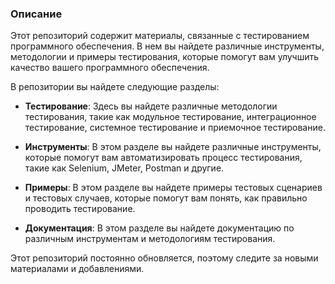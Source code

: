 ### Описание
Этот репозиторий содержит материалы, связанные с тестированием программного обеспечения. В нем вы найдете различные инструменты, методологии и примеры тестирования, которые помогут вам улучшить качество вашего программного обеспечения.

В репозитории вы найдете следующие разделы:

+ **Тестирование**: Здесь вы найдете различные методологии тестирования, такие как модульное тестирование, интеграционное тестирование, системное тестирование и приемочное тестирование.

+ **Инструменты**: В этом разделе вы найдете различные инструменты, которые помогут вам автоматизировать процесс тестирования, такие как Selenium, JMeter, Postman и другие.

+ **Примеры**: В этом разделе вы найдете примеры тестовых сценариев и тестовых случаев, которые помогут вам понять, как правильно проводить тестирование.

+ **Документация**: В этом разделе вы найдете документацию по различным инструментам и методологиям тестирования.

Этот репозиторий постоянно обновляется, поэтому следите за новыми материалами и добавлениями.
